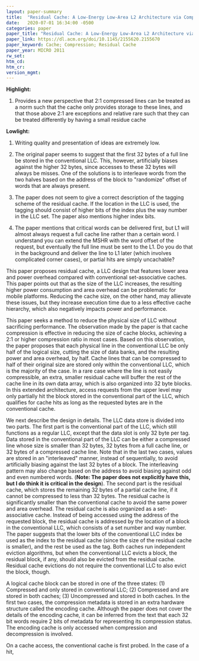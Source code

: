 ```yaml
---
layout: paper-summary
title:  "Residual Cache: A Low-Energy Low-Area L2 Architecture via Compression andd Partial Hits"
date:   2020-07-01 16:34:00 -0500
categories: paper
paper_title: "Residual Cache: A Low-Energy Low-Area L2 Architecture via Compression andd Partial Hits"
paper_link: https://dl.acm.org/doi/10.1145/2155620.2155670
paper_keyword: Cache; Compression; Residual Cache
paper_year: MICRO 2011
rw_set:
htm_cd:
htm_cr:
version_mgmt:
---
```


**Highlight:**

1. Provides a new perspective that 2:1 compressed lines can be treated as a norm such that the cache only provides
   storage to these lines, and that those above 2:1 are exceptions and relative rare such that they can be treated
   differently by having a small residue cache

**Lowlight:**

1. Writing quality and presentation of ideas are extremely low.

2. The original paper seems to suggest that the first 32 bytes of a full line be stored in the conventional LLC.
   This, however, artificially biases against the higher 32 bytes, since accesses to these 32 bytes will always 
   be misses. One of the solutions is to interleave words from the two halves based on the address of the block
   to "randomize" offset of words that are always present.

3. The paper does not seem to give a correct description of the tagging scheme of the residual cache. If the location
   in the LLC is used, the tagging should consist of higher bits of the index plus the way number in the LLC set.
   The paper also mentions higher index bits.

4. The paper mentions that critical words can be delivered first, but L1 will almost always request a full cache line
   rather than a certain word. I understand you can extend the MSHR with the word offset of the request, but eventually
   the full line must be sent to the L1. Do you do that in the background and deliver the line to L1 later (which 
   involves complicated corner cases), or partial hits are simply uncachable?

This paper proposes residual cache, a LLC design that features lower area and power overhead compared with conventional
set-associative caches. This paper points out that as the size of the LLC increases, the resulting higher power consumption
and area overhead can be problematic for mobile platforms. Reducing the cache size, on the other hand, may allievate 
these issues, but they increase execution time due to a less effective cache hierarchy, which also negatively impacts
power and performance.

This paper seeks a method to reduce the physical size of LLC without sacrificing performance. The observation made by 
the paper is that cache compression is effective in reducing the size of cache blocks, achieving a 2:1 or higher 
compression ratio in most cases. Based on this observation, the paper proposes that each physical line in the conventional
LLC be only half of the logical size, cutting the size of data banks, and the resulting power and area overhead, by half.
Cache lines that can be compressed to half of their original size are stored only within the conventional LLC, which 
is the majority of the case. In a rare case where the line is not easily compressible, an extra, smaller residual cache 
will buffer the rest of the cache line in its own data array, which is also organized into 32 byte blocks. In this 
extended architecture, access requests from the upper level may only partially hit the block stored in the conventional
part of the LLC, which qualifies for cache hits as long as the requested bytes are in the conventional cache.

We next describe the design in details. The LLC data store is divided into two parts. The first part is the conventional
part of the LLC, which still functions as a regular LLC, except that the data slot is only 32 byte per tag. Data stored
in the conventional part of the LLC can be either a compressed line whose size is smaller than 32 bytes, 32 bytes from 
a full cache line, or 32 bytes of a compressed cache line. Note that in the last two cases, values are stored in an
"interleaved" manner, instead of sequentially, to avoid artificially biasing against the last 32 bytes of a block.
The interleaving pattern may also change based on the address to avoid biasing against odd and even numbered words.
(**Note: The paper does not explicitly have this, but I do think it is critical in the design**).
The second part is the residual cache, which stores the remaining 32 bytes of a partial cache line, if it cannot be 
compressed to less than 32 bytes. The residual cache is significantly smaller than the conventional cache to avoid the 
same power and area overhead. The residual cache is also organized as a set-associative cache. Instead of being accessed
using the address of the requested block, the residual cache is addressed by the location of a block in the conventional 
LLC, which consists of a set number and way number. The paper suggests that the lower bits of the conventional LLC index
be used as the index to the residual cache (since the size of the residual cache is smaller), and the rest be used as the 
tag. Both caches run independent eviction algorithms, but when the conventional LLC evicts a block, the residual block,
if any, should also be evicted from the residual cache. Residual cache evictions do not require the conventional LLC
to also evict the block, though.

A logical cache block can be stored in one of the three states: (1) Compressed and only stored in conventional LLC; 
(2) Compressed and are stored in both caches; (3) Uncompressed and stored in both caches. In the first two cases, the 
compression metadata is stored in an extra hardware structure called the encoding cache. Although the paper does not
cover the details of the encoding cache, it can be inferred from the text that each 32 bit words require 2 bits of 
metadata for representing its compression status. The encoding cache is only accessed when compression and decompression
is involved.

On a cache access, the conventional cache is first probed. In the case of a hit, 

